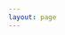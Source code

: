 ```yaml
---
layout: page
---
```


<homepage />

<script setup>
    import homepage from '@/components/home/app.vue';
</script>
